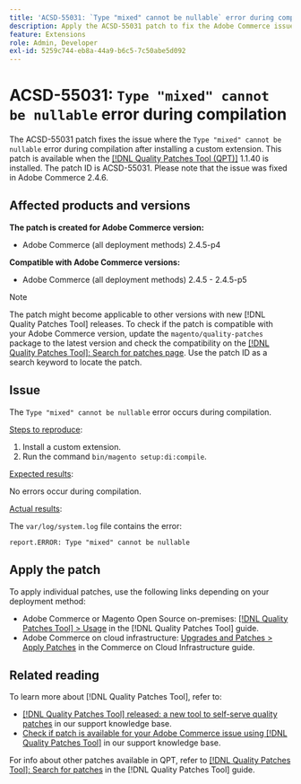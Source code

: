 ```yaml
---
title: 'ACSD-55031: `Type "mixed" cannot be nullable` error during compilation'
description: Apply the ACSD-55031 patch to fix the Adobe Commerce issue where the  the *Type "mixed" cannot be nullable* error during compilation after installing a custom extension.
feature: Extensions
role: Admin, Developer
exl-id: 5259c744-eb8a-44a9-b6c5-7c50abe5d092
---
```

# ACSD-55031: `Type "mixed" cannot be nullable` error during compilation

The ACSD-55031 patch fixes the issue where the `Type "mixed" cannot be nullable` error during compilation after installing a custom extension. This patch is available when the [[!DNL Quality Patches Tool (QPT)]](/help/announcements/adobe-commerce-announcements/magento-quality-patches-released-new-tool-to-self-serve-quality-patches.md) 1.1.40 is installed. The patch ID is ACSD-55031. Please note that the issue was fixed in Adobe Commerce 2.4.6.

## Affected products and versions

**The patch is created for Adobe Commerce version:**

* Adobe Commerce (all deployment methods) 2.4.5-p4

**Compatible with Adobe Commerce versions:**

* Adobe Commerce (all deployment methods) 2.4.5 - 2.4.5-p5

>[!NOTE]
>
>The patch might become applicable to other versions with new [!DNL Quality Patches Tool] releases. To check if the patch is compatible with your Adobe Commerce version, update the `magento/quality-patches` package to the latest version and check the compatibility on the [[!DNL Quality Patches Tool]: Search for patches page](https://experienceleague.adobe.com/tools/commerce-quality-patches/index.html). Use the patch ID as a search keyword to locate the patch.

## Issue

The `Type "mixed" cannot be nullable` error occurs during compilation.

<u>Steps to reproduce</u>:

1. Install a custom extension.
1. Run the command `bin/magento setup:di:compile`.

<u>Expected results</u>:

No errors occur during compilation.

<u>Actual results</u>:

The `var/log/system.log` file contains the error:

```
report.ERROR: Type "mixed" cannot be nullable
```

## Apply the patch

To apply individual patches, use the following links depending on your deployment method:

* Adobe Commerce or Magento Open Source on-premises: [[!DNL Quality Patches Tool] > Usage](https://experienceleague.adobe.com/docs/commerce-operations/tools/quality-patches-tool/usage.html) in the [!DNL Quality Patches Tool] guide.
* Adobe Commerce on cloud infrastructure: [Upgrades and Patches > Apply Patches](https://experienceleague.adobe.com/docs/commerce-cloud-service/user-guide/develop/upgrade/apply-patches.html) in the Commerce on Cloud Infrastructure guide.

## Related reading

To learn more about [!DNL Quality Patches Tool], refer to:

* [[!DNL Quality Patches Tool] released: a new tool to self-serve quality patches](/help/announcements/adobe-commerce-announcements/magento-quality-patches-released-new-tool-to-self-serve-quality-patches.md) in our support knowledge base.
* [Check if patch is available for your Adobe Commerce issue using [!DNL Quality Patches Tool]](/help/support-tools/patches-available-in-qpt-tool/check-patch-for-magento-issue-with-magento-quality-patches.md) in our support knowledge base.

For info about other patches available in QPT, refer to [[!DNL Quality Patches Tool]: Search for patches](https://experienceleague.adobe.com/tools/commerce-quality-patches/index.html) in the [!DNL Quality Patches Tool] guide.
